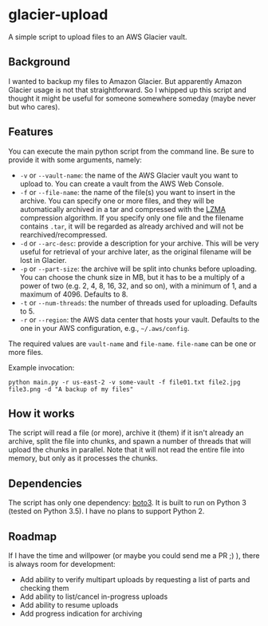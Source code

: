 # glacier-upload

A simple script to upload files to an AWS Glacier vault.

## Background

I wanted to backup my files to Amazon Glacier. But apparently Amazon Glacier usage is not that straightforward. So I whipped up this script and thought it might be useful for someone somewhere someday (maybe never but who cares).

## Features

You can execute the main python script from the command line. Be sure to provide it with some arguments, namely:

- `-v` or `--vault-name`: the name of the AWS Glacier vault you want to upload to. You can create a vault from the AWS Web Console.
- `-f` or `--file-name`: the name of the file(s) you want to insert in the archive. You can specify one or more files, and they will be automatically archived in a tar and compressed with the [LZMA](https://en.wikipedia.org/wiki/Lempel%E2%80%93Ziv%E2%80%93Markov_chain_algorithm) compression algorithm. If you specify only one file and the filename contains `.tar`, it will be regarded as already archived and will not be rearchived/recompressed.
- `-d` or `--arc-desc`: provide a description for your archive. This will be very useful for retrieval of your archive later, as the original filename will be lost in Glacier.
- `-p` or `--part-size`: the archive will be split into chunks before uploading. You can choose the chunk size in MB, but it has to be a multiply of a power of two (e.g. 2, 4, 8, 16, 32, and so on), with a minimum of 1, and a maximum of 4096. Defaults to 8.
- `-t` or `--num-threads`: the number of threads used for uploading. Defaults to 5.
- `-r` or `--region`: the AWS data center that hosts your vault. Defaults to the one in your AWS configuration, e.g., `~/.aws/config`. 

The required values are `vault-name` and `file-name`. `file-name` can be one or more files.

Example invocation:

```
python main.py -r us-east-2 -v some-vault -f file01.txt file2.jpg file3.png -d "A backup of my files"
```

## How it works

The script will read a file (or more), archive it (them) if it isn't already an archive, split the file into chunks, and spawn a number of threads that will upload the chunks in parallel. Note that it will not read the entire file into memory, but only as it processes the chunks.

## Dependencies

The script has only one dependency: [boto3](https://github.com/boto/boto3/). It is built to run on Python 3 (tested on Python 3.5). I have no plans to support Python 2.

## Roadmap

If I have the time and willpower (or maybe you could send me a PR ;) ), there is always room for development:

- Add ability to verify multipart uploads by requesting a list of parts and checking them
- Add ability to list/cancel in-progress uploads
- Add ability to resume uploads
- Add progress indication for archiving
